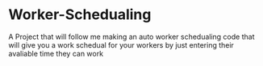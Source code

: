 # Worker-Schedualing
A Project that will follow me making an auto worker schedualing code that will give you a work schedual for your workers by just entering their avaliable time they can work
